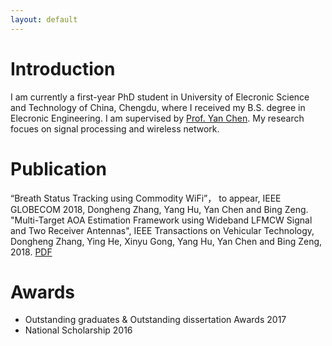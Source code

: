 ```yaml
---
layout: default
---
```


# Introduction
I am currently a first-year PhD student in University of Elecronic Science and Technology of China, Chengdu, where I received my B.S. degree
in Elecronic Engineering. I am supervised by [Prof. Yan Chen](https://scholar.google.com.hk/citations?user=MVOCn1AAAAAJ&hl=en). My research focues on signal processing and wireless network. 

# Publication
“Breath Status Tracking using Commodity WiFi”， to appear, IEEE GLOBECOM 2018, Dongheng Zhang, Yang Hu, Yan Chen and Bing Zeng.
"Multi-Target AOA Estimation Framework using Wideband LFMCW Signal and Two Receiver Antennas", IEEE Transactions on Vehicular Technology, Dongheng Zhang, Ying He, Xinyu Gong, Yang Hu, Yan Chen and Bing Zeng, 2018. [PDF](./AOA180418.pdf)


# Awards
* Outstanding graduates & Outstanding dissertation Awards 2017
* National Scholarship 2016


